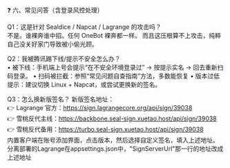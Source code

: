 ❓ 六、常见问答（含登录风控处理）

Q1：这是针对 Sealdice / Napcat / Lagrange 的攻击吗？  
不是。谁裸奔谁中招。任何 OneBot 裸奔都一样。
而且这压根算不上攻击，纯粹自己没关好家门导致被小偷光顾。

Q2：我被腾讯踢下线/提示不安全怎么办？  
• 被下线：手机端上号会提示“在不安全环境登录过” → 按提示实名 → 回去重新扫码登录。
• 扫码被拦截：参照“常见问题自查指南”方法，多数能恢复
• 版本过低提示：建议切换 Linux + Napcat，或尝试更换新的签名。

Q3：怎么换新版签名？
新版签名地址：  
👉 Lagrange 官方：https://sign.lagrangecore.org/api/sign/39038  
👉 雪桃反代主线：https://backbone.seal-sign.xuetao.host/api/sign/39038  
👉 雪桃反代备用：https://turbo.seal-sign.xuetao.host/api/sign/39038  
内置客户端在账号添加界面，点击版本，然后选择自定义签名，填入上述地址。
分离部署的Lagrange在appsettings.json中，"SignServerUrl"那一行的地址改成上述地址
